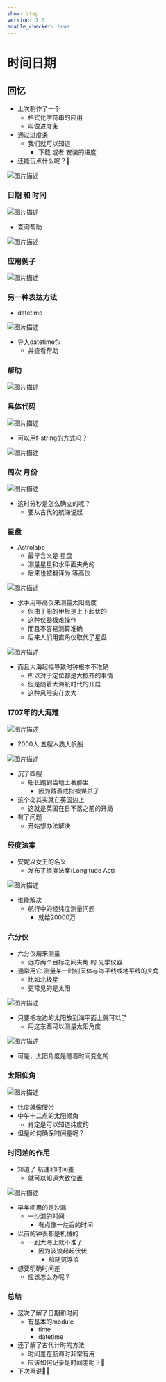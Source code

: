 ```yaml
---
show: step
version: 1.0
enable_checker: true
---
```


# 时间日期

## 回忆
- 上次制作了一个
	- 格式化字符串的应用
	- 叫做进度条
- 通过进度条
	- 我们就可以知道 
		- 下载 或者 安装的进度
- 还能玩点什么呢？🤔

![图片描述](https://doc.shiyanlou.com/courses/uid1190679-20230217-1676639426889)

### 日期 和 时间

![图片描述](https://doc.shiyanlou.com/courses/uid1190679-20230217-1676639702048)

-  查询帮助

![图片描述](https://doc.shiyanlou.com/courses/uid1190679-20230217-1676639787409)

### 应用例子

![图片描述](https://doc.shiyanlou.com/courses/uid1190679-20230217-1676639943405)

### 另一种表达方法

- datetime

![图片描述](https://doc.shiyanlou.com/courses/uid1190679-20230217-1676600783762)

- 导入datetime包
	- 并查看帮助

### 帮助

![图片描述](https://doc.shiyanlou.com/courses/uid1190679-20230217-1676640394688)

### 具体代码

![图片描述](https://doc.shiyanlou.com/courses/uid1190679-20230217-1676640773727)

- 可以用f-string的方式吗？

![图片描述](https://doc.shiyanlou.com/courses/uid1190679-20230217-1676640792160)

### 周次 月份

![图片描述](https://doc.shiyanlou.com/courses/uid1190679-20230217-1676640847234)

- 这时分秒是怎么确立的呢？
	- 要从古代的航海说起

### 星盘

- Astrolabe
	- 最早含义是 星盘
	- 测量星星和水平面夹角的
	- 后来也被翻译为 等高仪

![图片描述](https://doc.shiyanlou.com/courses/uid1190679-20230218-1676689358429)

- 水手用等高仪来测量太阳高度
	- 但由于船的甲板是上下起伏的
	- 这种仪器极难操作
	- 而且不容易测算准确
	- 后来人们用直角仪取代了星盘

![图片描述](https://doc.shiyanlou.com/courses/uid1190679-20220508-1652005245405)

- 而且大海起幅导致时钟根本不准确
	- 所以对于定位都是大概齐的事情
	- 但是随着大海航时代的开启
	- 这种风险实在太大

### 1707年的大海难

![图片描述](https://doc.shiyanlou.com/courses/uid1190679-20220508-1652011727392)

- 2000人 五艘木质大帆船

![图片描述](https://doc.shiyanlou.com/courses/uid1190679-20220508-1652011735633)

- 沉了四艘
	- 船长跑到当地土著那里
		- 因为戴着戒指被谋杀了
- 这个岛其实就在英国边上
	- 这就是英国在日不落之前的开局
- 有了问题
	- 开始想办法解决

### 经度法案

- 安妮以女王的名义
	- 发布了经度法案(Longitude Act)

![图片描述](https://doc.shiyanlou.com/courses/uid1190679-20220508-1652012584056)

- 谁能解决
	- 航行中的经纬度测量问题
		- 就给20000万

### 六分仪

- 六分仪用来测量
	- 远方两个目标之间夹角 的 光学仪器
- 通常用它 测量某一时刻天体与海平线或地平线的夹角
	- 比如北极星
	- 更常见的是太阳

![图片描述](https://doc.shiyanlou.com/courses/uid1190679-20220508-1652004846606)

- 只要把左边的太阳放到海平面上就可以了
	- 用这东西可以测量太阳角度

![图片描述](https://doc.shiyanlou.com/courses/uid1190679-20220508-1652004890413)

- 可是，太阳角度是随着时间变化的

### 太阳仰角

![图片描述](https://doc.shiyanlou.com/courses/uid1190679-20220508-1652001817696)

- 纬度就像腰带
- 中午十二点的太阳倾角
	- 肯定是可以知道纬度的
- 但是如何确保时间差呢？

### 时间差的作用

- 知道了 航速和时间差
	- 就可以知道大致位置

![图片描述](https://doc.shiyanlou.com/courses/uid1190679-20220511-1652261950334)

- 早年间用的是沙漏
	- 一沙漏的时间
		- 有点像一炷香的时间
- 以前的钟表都是机械的
	- 一到大海上就不准了
		- 因为波浪起起伏伏
			- 船随沉浮浪
- 想要明确时间差
	- 应该怎么办呢？


### 总结

- 这次了解了日期和时间
	- 有基本的module
		- time
		- datetime
- 还了解了古代计时的方法
	- 时间差在航海时非常有用
	- 应该如何记录是时间差呢？🤔
- 下次再说👋🏻

